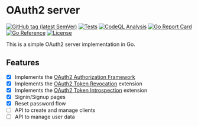 # OAuth2 server

[![GitHub tag (latest SemVer)](https://img.shields.io/github/tag/dmitrymomot/oauth2-server)](https://github.com/dmitrymomot/oauth2-server)
[![Tests](https://github.com/dmitrymomot/oauth2-server/actions/workflows/tests.yml/badge.svg)](https://github.com/dmitrymomot/oauth2-server/actions/workflows/tests.yml)
[![CodeQL Analysis](https://github.com/dmitrymomot/oauth2-server/actions/workflows/codeql-analysis.yml/badge.svg)](https://github.com/dmitrymomot/oauth2-server/actions/workflows/codeql-analysis.yml)
[![Go Report Card](https://goreportcard.com/badge/github.com/dmitrymomot/oauth2-server)](https://goreportcard.com/report/github.com/dmitrymomot/oauth2-server)
[![Go Reference](https://pkg.go.dev/badge/github.com/dmitrymomot/oauth2-server.svg)](https://pkg.go.dev/github.com/dmitrymomot/oauth2-server)
[![License](https://img.shields.io/github/license/dmitrymomot/oauth2-server)](https://github.com/dmitrymomot/oauth2-server/blob/main/LICENSE)

This is a simple OAuth2 server implementation in Go.

## Features

- [x] Implements the [OAuth2 Authorization Framework](http://tools.ietf.org/html/rfc6749)
- [x] Implements the [OAuth2 Token Revocation](http://tools.ietf.org/html/rfc7009) extension
- [x] Implements the [OAuth2 Token Introspection](http://tools.ietf.org/html/rfc7662) extension
- [x] Signin/Signup pages
- [x] Reset password flow
- [ ] API to create and manage clients
- [ ] API to manage user data